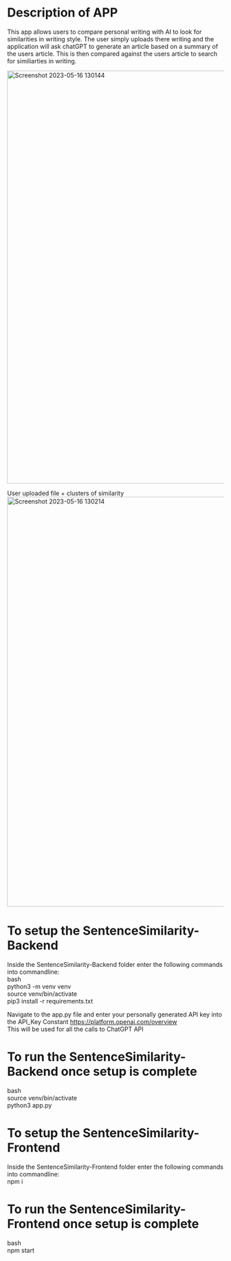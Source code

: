 # Description of APP

This app allows users to compare personal writing with AI to look for similarities in writing style. The user simply uploads there writing and the application will ask
chatGPT to generate an article based on a summary of the users article. This is then compared against the users article to search for similiarties in writing.

<img width="959" alt="Screenshot 2023-05-16 130144" src="https://github.com/matthewgottwald/SentenceSimilarity/assets/45056814/4f710a92-9ab7-4ae7-9040-9ef7646afcbc">

User uploaded file + clusters of similarity
<img width="952" alt="Screenshot 2023-05-16 130214" src="https://github.com/matthewgottwald/SentenceSimilarity/assets/45056814/e0333a9c-a8ab-415a-8607-60b15faa00ff">

# To setup the SentenceSimilarity-Backend

Inside the SentenceSimilarity-Backend folder enter the following commands into commandline: <br />
bash <br />
python3 -m venv venv <br />
source venv/bin/activate <br />
pip3 install -r requirements.txt <br />

Navigate to the app.py file and enter your personally generated API key into the API_Key Constant https://platform.openai.com/overview <br />
This will be used for all the calls to ChatGPT API

# To run the SentenceSimilarity-Backend once setup is complete

bash <br />
source venv/bin/activate <br />
python3 app.py <br />

# To setup the SentenceSimilarity-Frontend

Inside the SentenceSimilarity-Frontend folder enter the following commands into commandline: <br />
npm i <br />

# To run the SentenceSimilarity-Frontend once setup is complete

bash <br />
npm start <br />
